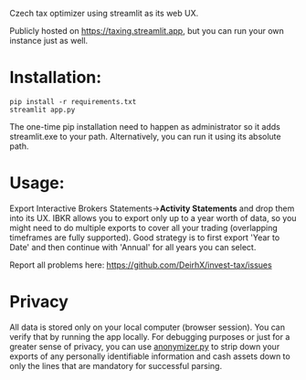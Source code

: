 Czech tax optimizer using streamlit as its web UX. 

Publicly hosted on https://taxing.streamlit.app, but you can run your own instance just as well.

# Installation:

```
pip install -r requirements.txt
streamlit app.py
```
The one-time pip installation need to happen as administrator so it adds streamlit.exe to your path. 
Alternatively, you can run it using its absolute path.

# Usage:
Export Interactive Brokers Statements->**Activity Statements** and drop them into its UX. IBKR allows you to export only up to a year worth of data, so you might need to do multiple exports to cover all your trading (overlapping timeframes are fully supported). Good strategy is to first export 'Year to Date' and then continue with 'Annual' for all years you can select.

Report all problems here: https://github.com/DeirhX/invest-tax/issues

# Privacy
All data is stored only on your local computer (browser session). You can verify that by running the app locally. For debugging purposes or just for a greater sense of privacy, you can use [anonymizer.py](https://github.com/DeirhX/invest-tax/blob/main/anonymize.py) to strip down your exports of any personally identifiable information and cash assets down to only the lines that are mandatory for successful parsing.
